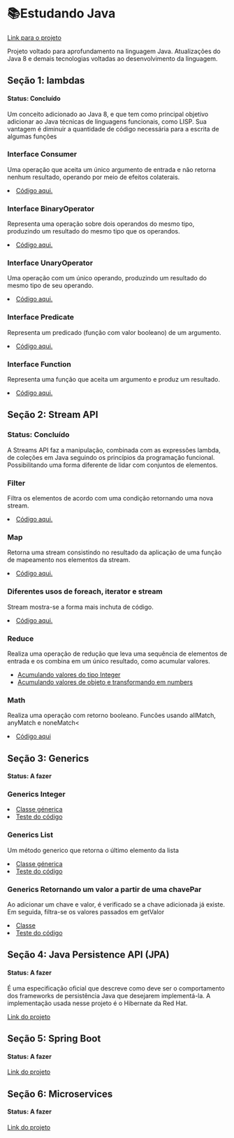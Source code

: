 # 📚Estudando Java
<a href="https://github.com/tiagolopesdev/estudandoJava/tree/master/src">Link para o projeto<a/>
  <p>Projeto voltado para aprofundamento na linguagem Java. Atualizações do Java 8 e demais tecnologias voltadas ao desenvolvimento da linguagem. </p>


<h2>Seção 1: lambdas</h2> 
<h4>Status: Concluído</h4>
<p>Um conceito adicionado ao Java 8, e que tem como principal objetivo adicionar ao Java técnicas de linguagens funcionais, como LISP. Sua 
vantagem é diminuir a quantidade de código necessária para a escrita de algumas funções</p>

<h3>Interface Consumer</h3>
<p>Uma operação que aceita um único argumento de entrada e não retorna nenhum resultado, operando por meio de 
  efeitos colaterais.</p>
<li><a href="https://github.com/tiagolopesdev/estudandoJava/blob/master/src/Lambdas/Consumidor.java">Código 
  aqui.</a></li>

<h3>Interface BinaryOperator</h3>
<p>Representa uma operação sobre dois operandos do mesmo tipo, produzindo um resultado do mesmo tipo que os 
  operandos.</p>
<li><a href="https://github.com/tiagolopesdev/estudandoJava/blob/master/src/Lambdas/OperadorBinario.java">Código 
  aqui.</a></li>

<h3>Interface UnaryOperator</h3>
<p>Uma operação com um único operando, produzindo um resultado do mesmo tipo de seu operando.</p>
<li><a href="https://github.com/tiagolopesdev/estudandoJava/blob/master/src/Lambdas/OperadorUnario.java">Código 
  aqui.</a></li>

<h3>Interface Predicate</h3>
<p>Representa um predicado (função com valor booleano) de um argumento.</p>
<li><a href="https://github.com/tiagolopesdev/estudandoJava/blob/master/src/Lambdas/PredicadoComposicao.java">Código 
  aqui.</a></li>

<h3>Interface Function</h3>
<p>Representa uma função que aceita um argumento e produz um resultado.</p>
<li><a href="https://github.com/tiagolopesdev/estudandoJava/blob/master/src/Lambdas/Funcao.java">Código 
  aqui.</a></li>

<h2>Seção 2: Stream API</h2>
<h3>Status: Concluído</h3>
<p>A Streams API faz a manipulação, combinada com as expressões lambda, de coleções em Java seguindo os princípios da programação funcional. 
Possibilitando uma forma diferente de lidar com conjuntos de elementos.</p>

<h3>Filter</h3>
<p>Filtra os elementos de acordo com uma condição retornando uma nova stream.</p>
<li><a href="https://github.com/tiagolopesdev/estudandoJava/blob/master/src/streams/Filter.java">Código aqui.</a></li>
  
<h3>Map</h3>
<p>Retorna uma stream consistindo no resultado da aplicação de uma função de mapeamento nos elementos da stream.</p>
<li><a href="https://github.com/tiagolopesdev/estudandoJava/blob/master/src/streams/Map.java">Código aqui.</a></li>

<h3>Diferentes usos de foreach, iterator e stream</h3>
<p>Stream mostra-se a forma mais inchuta de código.</p>
<li><a href="https://github.com/tiagolopesdev/estudandoJava/blob/master/src/streams/imprimindoObjetos.java">Código aqui.</a>
</li>

<h3>Reduce</h3>
<p>Realiza uma operação de redução que leva uma sequência de elementos de entrada e os combina em um único resultado, como acumular valores.</p>
<ul>
  <li><a href="https://github.com/tiagolopesdev/estudandoJava/blob/master/src/streams/ReduceOne.java">Acumulando valores do tipo Integer</a></li>
  <li><a href="https://github.com/tiagolopesdev/estudandoJava/blob/master/src/streams/ReduceThree.java">Acumulando valores de objeto e transformando em numbers</a></li>
</ul>

<h3>Math</h3>
<p>Realiza uma operação com retorno booleano. Funcões usando allMatch, anyMatch e noneMatch<</p>
<li><a href="https://github.com/tiagolopesdev/estudandoJava/blob/master/src/streams/Match.java">Código aqui</a></li>

<h2>Seção 3: Generics</h2> 
<h4>Status: A fazer</h4>
<!-- <a href="LinkAqui">Link do projeto</a> -->

<h3>Generics Integer</h3>
<li><a href="https://github.com/tiagolopesdev/estudandoJava/blob/master/src/Generics/Caixa.java">Classe 
  génerica</a></li>
<li><a href="https://github.com/tiagolopesdev/estudandoJava/blob/master/src/Generics/CaixaIntTeste.java">Teste do código</a></li>
  
<h3>Generics List</h3>
<p>Um método generico que retorna o último elemento da lista</p>
<li><a href="https://github.com/tiagolopesdev/estudandoJava/blob/master/src/Generics/ListUtil.java">
  Classe génerica</a></li>
<li><a href="https://github.com/tiagolopesdev/estudandoJava/blob/master/src/Generics/ListUtilTeste.java">
  Teste do código</a></li>

<h3>Generics Retornando um valor a partir de uma chavePar</h3>
<p>Ao adicionar um chave e valor, é verificado se a chave adicionada já existe. Em seguida, filtra-se
  os valores passados em getValor</p>
<li><a href="https://github.com/tiagolopesdev/estudandoJava/blob/master/src/Generics/Pares.java">
  Classe</a></li>
<li><a href="https://github.com/tiagolopesdev/estudandoJava/blob/master/src/Generics/ParesTeste.java">
  Teste do código</a></li>

<h2>Seção 4: Java Persistence API (JPA)</h2> 
<h4>Status: A fazer</h4>
<p>É uma especificação oficial que descreve como deve ser o comportamento dos 
frameworks de persistência Java que desejarem implementá-la. A implementação 
usada nesse projeto é o Hibernate da Red Hat.</p>
<a href="LinkAqui">Link do projeto</a>

<h2>Seção 5: Spring Boot</h2> 
<h4>Status: A fazer</h4>
<a href="LinkAqui">Link do projeto</a>

<h2>Seção 6: Microservices</h2> 
<h4>Status: A fazer</h4>
<a href="LinkAqui">Link do projeto</a>



